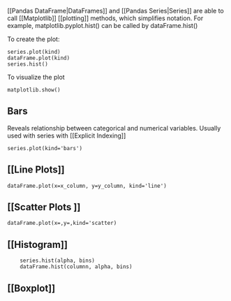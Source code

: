 [[Pandas DataFrame|DataFrames]] and [[Pandas Series|Series]] are able to call  [[Matplotlib]] [[plotting]] methods, which simplifies notation. For example, matplotlib.pyplot.hist() can be called by dataFrame.hist()

To create the plot:
```
series.plot(kind)
dataFrame.plot(kind)
series.hist()
```

To visualize the plot
```
matplotlib.show()
```
## Bars

Reveals relationship between categorical and numerical variables. Usually used with series with [[Explicit Indexing]]
```
series.plot(kind='bars')
```

## [[Line Plots]]

```
dataFrame.plot(x=x_column, y=y_column, kind='line')
```
## [[Scatter Plots ]]


```
dataFrame.plot(x=,y=,kind='scatter)
```
## [[Histogram]]

```
	series.hist(alpha, bins)
	dataFrame.hist(columnn, alpha, bins)
```

## [[Boxplot]]
